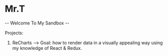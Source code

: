 # Mr.T

-- Welcome To My Sandbox --

Projects:
1. ReCharts --> Goal: how to render data in a visually appealing way using my knowledge of React & Redux. 
